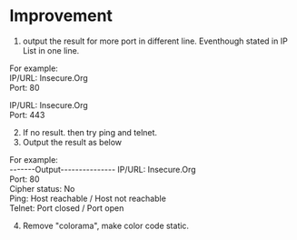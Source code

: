 # Improvement

1. output the result for more port in different line. Eventhough stated in IP List in one line.
   
  For example: <br/>
  IP/URL: Insecure.Org <br/>
  Port: 80

  IP/URL: Insecure.Org <br/>
  Port: 443

2. If no result. then try ping and telnet.
3. Output the result as below
   
  For example: <br/>
  -------Output---------------
  IP/URL: Insecure.Org <br/>
  Port: 80 <br/>
  Cipher status: No <br/>
  Ping: Host reachable / Host not reachable <br/>
  Telnet: Port closed / Port open <br/>

4. Remove "colorama", make color code static.

